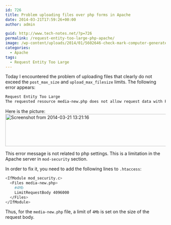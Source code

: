 ```yaml
---
id: 726
title: Problem uploading files over php forms in Apache
date: 2014-03-21T17:59:26+00:00
author: admin

guid: http://www.tech-notes.net/?p=726
permalink: /request-entity-too-large-php-apache/
image: /wp-content/uploads/2014/01/5602646-check-mark-computer-generated-illustration-for-design.jpg
categories:
  - Apache
tags:
  - Request Entity Too Large
---
```

Today I encountered the problem of uploading files that clearly do not exceed the `post_max_size` and `upload_max_filesize` limits.
The following error appears:
```bash
Request Entity Too Large
The requested resource media-new.php does not allow request data with POST requests ...
```

Here is the picture:
[<img src="/wp-content/uploads/2014/03/Screenshot-from-2014-03-21-132116.png" alt="Screenshot from 2014-03-21 13:21:16" width=" 738" height="101" class="aligncenter size-full wp-image-727" srcset="/wp-content/uploads/2014/03/Screenshot-from-2014-03-21-132116.png 738w, / wp-content/uploads/2014/03/Screenshot-from-2014-03-21-132116-300x41.png 300w, /wp-content/uploads/2014/03/Screenshot-from-2014-03-21-132116- 660x90.png 660w" sizes="(max-width: 738px) 100vw, 738px" />](/wp-content/uploads/2014/03/Screenshot-from-2014-03-21-132116.png)

This error message is not related to php settings. This is a limitation in the Apache server in `mod-security` section.

<center>
  <div id="gads">
  </div>
</center>

In order to fix it, you need to add the following lines to `.htaccess`:
```bash
<IfModule mod_security.c>
  <Files media-new.php>
    #4Mb
    LimitRequestBody 4096000
  </Files>
</IfModule>
```

Thus, for the `media-new.php` file, a limit of `4Mb` is set on the size of the request body.